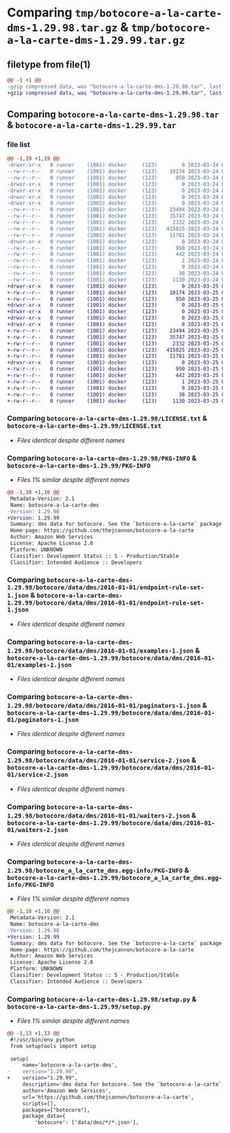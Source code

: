 # Comparing `tmp/botocore-a-la-carte-dms-1.29.98.tar.gz` & `tmp/botocore-a-la-carte-dms-1.29.99.tar.gz`

## filetype from file(1)

```diff
@@ -1 +1 @@
-gzip compressed data, was "botocore-a-la-carte-dms-1.29.98.tar", last modified: Fri Mar 24 01:24:14 2023, max compression
+gzip compressed data, was "botocore-a-la-carte-dms-1.29.99.tar", last modified: Sat Mar 25 01:22:34 2023, max compression
```

## Comparing `botocore-a-la-carte-dms-1.29.98.tar` & `botocore-a-la-carte-dms-1.29.99.tar`

### file list

```diff
@@ -1,19 +1,19 @@
-drwxr-xr-x   0 runner    (1001) docker     (123)        0 2023-03-24 01:24:14.581894 botocore-a-la-carte-dms-1.29.98/
--rw-r--r--   0 runner    (1001) docker     (123)    10174 2023-03-24 01:24:14.000000 botocore-a-la-carte-dms-1.29.98/LICENSE.txt
--rw-r--r--   0 runner    (1001) docker     (123)      950 2023-03-24 01:24:14.581894 botocore-a-la-carte-dms-1.29.98/PKG-INFO
-drwxr-xr-x   0 runner    (1001) docker     (123)        0 2023-03-24 01:24:14.577895 botocore-a-la-carte-dms-1.29.98/botocore/
-drwxr-xr-x   0 runner    (1001) docker     (123)        0 2023-03-24 01:24:14.577895 botocore-a-la-carte-dms-1.29.98/botocore/data/
-drwxr-xr-x   0 runner    (1001) docker     (123)        0 2023-03-24 01:24:14.577895 botocore-a-la-carte-dms-1.29.98/botocore/data/dms/
-drwxr-xr-x   0 runner    (1001) docker     (123)        0 2023-03-24 01:24:14.577895 botocore-a-la-carte-dms-1.29.98/botocore/data/dms/2016-01-01/
--rw-r--r--   0 runner    (1001) docker     (123)    23494 2023-03-24 01:23:57.000000 botocore-a-la-carte-dms-1.29.98/botocore/data/dms/2016-01-01/endpoint-rule-set-1.json
--rw-r--r--   0 runner    (1001) docker     (123)    35747 2023-03-24 01:23:57.000000 botocore-a-la-carte-dms-1.29.98/botocore/data/dms/2016-01-01/examples-1.json
--rw-r--r--   0 runner    (1001) docker     (123)     2332 2023-03-24 01:23:57.000000 botocore-a-la-carte-dms-1.29.98/botocore/data/dms/2016-01-01/paginators-1.json
--rw-r--r--   0 runner    (1001) docker     (123)   415025 2023-03-24 01:23:57.000000 botocore-a-la-carte-dms-1.29.98/botocore/data/dms/2016-01-01/service-2.json
--rw-r--r--   0 runner    (1001) docker     (123)    11781 2023-03-24 01:23:57.000000 botocore-a-la-carte-dms-1.29.98/botocore/data/dms/2016-01-01/waiters-2.json
-drwxr-xr-x   0 runner    (1001) docker     (123)        0 2023-03-24 01:24:14.581894 botocore-a-la-carte-dms-1.29.98/botocore_a_la_carte_dms.egg-info/
--rw-r--r--   0 runner    (1001) docker     (123)      950 2023-03-24 01:24:14.000000 botocore-a-la-carte-dms-1.29.98/botocore_a_la_carte_dms.egg-info/PKG-INFO
--rw-r--r--   0 runner    (1001) docker     (123)      442 2023-03-24 01:24:14.000000 botocore-a-la-carte-dms-1.29.98/botocore_a_la_carte_dms.egg-info/SOURCES.txt
--rw-r--r--   0 runner    (1001) docker     (123)        1 2023-03-24 01:24:14.000000 botocore-a-la-carte-dms-1.29.98/botocore_a_la_carte_dms.egg-info/dependency_links.txt
--rw-r--r--   0 runner    (1001) docker     (123)        9 2023-03-24 01:24:14.000000 botocore-a-la-carte-dms-1.29.98/botocore_a_la_carte_dms.egg-info/top_level.txt
--rw-r--r--   0 runner    (1001) docker     (123)       38 2023-03-24 01:24:14.581894 botocore-a-la-carte-dms-1.29.98/setup.cfg
--rw-r--r--   0 runner    (1001) docker     (123)     1130 2023-03-24 01:24:14.000000 botocore-a-la-carte-dms-1.29.98/setup.py
+drwxr-xr-x   0 runner    (1001) docker     (123)        0 2023-03-25 01:22:34.807048 botocore-a-la-carte-dms-1.29.99/
+-rw-r--r--   0 runner    (1001) docker     (123)    10174 2023-03-25 01:22:34.000000 botocore-a-la-carte-dms-1.29.99/LICENSE.txt
+-rw-r--r--   0 runner    (1001) docker     (123)      950 2023-03-25 01:22:34.807048 botocore-a-la-carte-dms-1.29.99/PKG-INFO
+drwxr-xr-x   0 runner    (1001) docker     (123)        0 2023-03-25 01:22:34.803048 botocore-a-la-carte-dms-1.29.99/botocore/
+drwxr-xr-x   0 runner    (1001) docker     (123)        0 2023-03-25 01:22:34.803048 botocore-a-la-carte-dms-1.29.99/botocore/data/
+drwxr-xr-x   0 runner    (1001) docker     (123)        0 2023-03-25 01:22:34.803048 botocore-a-la-carte-dms-1.29.99/botocore/data/dms/
+drwxr-xr-x   0 runner    (1001) docker     (123)        0 2023-03-25 01:22:34.807048 botocore-a-la-carte-dms-1.29.99/botocore/data/dms/2016-01-01/
+-rw-r--r--   0 runner    (1001) docker     (123)    23494 2023-03-25 01:22:12.000000 botocore-a-la-carte-dms-1.29.99/botocore/data/dms/2016-01-01/endpoint-rule-set-1.json
+-rw-r--r--   0 runner    (1001) docker     (123)    35747 2023-03-25 01:22:12.000000 botocore-a-la-carte-dms-1.29.99/botocore/data/dms/2016-01-01/examples-1.json
+-rw-r--r--   0 runner    (1001) docker     (123)     2332 2023-03-25 01:22:12.000000 botocore-a-la-carte-dms-1.29.99/botocore/data/dms/2016-01-01/paginators-1.json
+-rw-r--r--   0 runner    (1001) docker     (123)   415025 2023-03-25 01:22:12.000000 botocore-a-la-carte-dms-1.29.99/botocore/data/dms/2016-01-01/service-2.json
+-rw-r--r--   0 runner    (1001) docker     (123)    11781 2023-03-25 01:22:12.000000 botocore-a-la-carte-dms-1.29.99/botocore/data/dms/2016-01-01/waiters-2.json
+drwxr-xr-x   0 runner    (1001) docker     (123)        0 2023-03-25 01:22:34.807048 botocore-a-la-carte-dms-1.29.99/botocore_a_la_carte_dms.egg-info/
+-rw-r--r--   0 runner    (1001) docker     (123)      950 2023-03-25 01:22:34.000000 botocore-a-la-carte-dms-1.29.99/botocore_a_la_carte_dms.egg-info/PKG-INFO
+-rw-r--r--   0 runner    (1001) docker     (123)      442 2023-03-25 01:22:34.000000 botocore-a-la-carte-dms-1.29.99/botocore_a_la_carte_dms.egg-info/SOURCES.txt
+-rw-r--r--   0 runner    (1001) docker     (123)        1 2023-03-25 01:22:34.000000 botocore-a-la-carte-dms-1.29.99/botocore_a_la_carte_dms.egg-info/dependency_links.txt
+-rw-r--r--   0 runner    (1001) docker     (123)        9 2023-03-25 01:22:34.000000 botocore-a-la-carte-dms-1.29.99/botocore_a_la_carte_dms.egg-info/top_level.txt
+-rw-r--r--   0 runner    (1001) docker     (123)       38 2023-03-25 01:22:34.807048 botocore-a-la-carte-dms-1.29.99/setup.cfg
+-rw-r--r--   0 runner    (1001) docker     (123)     1130 2023-03-25 01:22:34.000000 botocore-a-la-carte-dms-1.29.99/setup.py
```

### Comparing `botocore-a-la-carte-dms-1.29.98/LICENSE.txt` & `botocore-a-la-carte-dms-1.29.99/LICENSE.txt`

 * *Files identical despite different names*

### Comparing `botocore-a-la-carte-dms-1.29.98/PKG-INFO` & `botocore-a-la-carte-dms-1.29.99/PKG-INFO`

 * *Files 1% similar despite different names*

```diff
@@ -1,10 +1,10 @@
 Metadata-Version: 2.1
 Name: botocore-a-la-carte-dms
-Version: 1.29.98
+Version: 1.29.99
 Summary: dms data for botocore. See the `botocore-a-la-carte` package for more info.
 Home-page: https://github.com/thejcannon/botocore-a-la-carte
 Author: Amazon Web Services
 License: Apache License 2.0
 Platform: UNKNOWN
 Classifier: Development Status :: 5 - Production/Stable
 Classifier: Intended Audience :: Developers
```

### Comparing `botocore-a-la-carte-dms-1.29.98/botocore/data/dms/2016-01-01/endpoint-rule-set-1.json` & `botocore-a-la-carte-dms-1.29.99/botocore/data/dms/2016-01-01/endpoint-rule-set-1.json`

 * *Files identical despite different names*

### Comparing `botocore-a-la-carte-dms-1.29.98/botocore/data/dms/2016-01-01/examples-1.json` & `botocore-a-la-carte-dms-1.29.99/botocore/data/dms/2016-01-01/examples-1.json`

 * *Files identical despite different names*

### Comparing `botocore-a-la-carte-dms-1.29.98/botocore/data/dms/2016-01-01/paginators-1.json` & `botocore-a-la-carte-dms-1.29.99/botocore/data/dms/2016-01-01/paginators-1.json`

 * *Files identical despite different names*

### Comparing `botocore-a-la-carte-dms-1.29.98/botocore/data/dms/2016-01-01/service-2.json` & `botocore-a-la-carte-dms-1.29.99/botocore/data/dms/2016-01-01/service-2.json`

 * *Files identical despite different names*

### Comparing `botocore-a-la-carte-dms-1.29.98/botocore/data/dms/2016-01-01/waiters-2.json` & `botocore-a-la-carte-dms-1.29.99/botocore/data/dms/2016-01-01/waiters-2.json`

 * *Files identical despite different names*

### Comparing `botocore-a-la-carte-dms-1.29.98/botocore_a_la_carte_dms.egg-info/PKG-INFO` & `botocore-a-la-carte-dms-1.29.99/botocore_a_la_carte_dms.egg-info/PKG-INFO`

 * *Files 1% similar despite different names*

```diff
@@ -1,10 +1,10 @@
 Metadata-Version: 2.1
 Name: botocore-a-la-carte-dms
-Version: 1.29.98
+Version: 1.29.99
 Summary: dms data for botocore. See the `botocore-a-la-carte` package for more info.
 Home-page: https://github.com/thejcannon/botocore-a-la-carte
 Author: Amazon Web Services
 License: Apache License 2.0
 Platform: UNKNOWN
 Classifier: Development Status :: 5 - Production/Stable
 Classifier: Intended Audience :: Developers
```

### Comparing `botocore-a-la-carte-dms-1.29.98/setup.py` & `botocore-a-la-carte-dms-1.29.99/setup.py`

 * *Files 1% similar despite different names*

```diff
@@ -1,13 +1,13 @@
 #!/usr/bin/env python
 from setuptools import setup
 
 setup(
     name='botocore-a-la-carte-dms',
-    version="1.29.98",
+    version="1.29.99",
     description='dms data for botocore. See the `botocore-a-la-carte` package for more info.',
     author='Amazon Web Services',
     url='https://github.com/thejcannon/botocore-a-la-carte',
     scripts=[],
     packages=["botocore"],
     package_data={
         'botocore': ['data/dms/*/*.json'],
```


